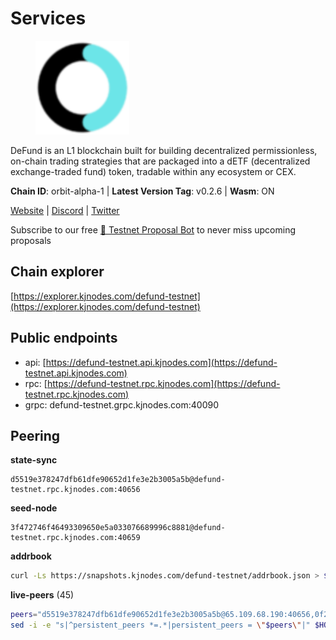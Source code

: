 # Services

<figure><img src="https://raw.githubusercontent.com/kj89/cosmos-images/main/logos/defund.png" width="150" alt=""><figcaption></figcaption></figure>

DeFund is an L1 blockchain built for building decentralized permissionless,  on-chain trading strategies that are packaged into a dETF (decentralized  exchange-traded fund) token, tradable within any ecosystem or CEX.

**Chain ID**: orbit-alpha-1 | **Latest Version Tag**: v0.2.6 | **Wasm**: ON

[Website](https://www.defund.app) | [Discord](https://discord.gg/FV26pRPZ3P) | [Twitter](https://twitter.com/defund_finance)



Subscribe to our free [🤖 Testnet Proposal Bot](https://t.me/kjnodes_testnet_proposal_bot) to never miss upcoming proposals


## Chain explorer
[https://explorer.kjnodes.com/defund-testnet](https://explorer.kjnodes.com/defund-testnet)

## Public endpoints

* api: [https://defund-testnet.api.kjnodes.com](https://defund-testnet.api.kjnodes.com)
* rpc: [https://defund-testnet.rpc.kjnodes.com](https://defund-testnet.rpc.kjnodes.com)
* grpc: defund-testnet.grpc.kjnodes.com:40090

## Peering

**state-sync**

```text
d5519e378247dfb61dfe90652d1fe3e2b3005a5b@defund-testnet.rpc.kjnodes.com:40656
```

**seed-node**

```text
3f472746f46493309650e5a033076689996c8881@defund-testnet.rpc.kjnodes.com:40659
```

**addrbook**
```bash
curl -Ls https://snapshots.kjnodes.com/defund-testnet/addrbook.json > $HOME/.defund/config/addrbook.json
```

**live-peers** (45)
```bash
peers="d5519e378247dfb61dfe90652d1fe3e2b3005a5b@65.109.68.190:40656,0f25e490f15bdb3453d2f5a86344d4cd68411233@135.181.88.50:40656,183c0c6f5ea8bb2aaca424c5018a1dc0578d89db@84.46.242.67:26656,feeb3aced0d2d1d98e0958679e259a0e4c9dcba4@65.21.180.167:26656,fb124c136c3aa20a71c68d9cb0a2833293c8dc58@23.88.73.158:26656,e591af0391b524a2fe7296376500038811635d62@165.232.119.140:40656,2a2e46081bc82ac711df8e54159004440de6bcc4@65.109.116.50:33656,64c045f78cf1c126e2e2da4837a4f3b91a14bb65@154.26.128.79:40656,d16c05133b6cf47791c2442fa2452f5abaa2a12e@144.126.138.81:30656,871f439351fa1ddfdf79edc81aa574d590c4a043@45.88.188.148:26656,946853034fa6ca41edbf7293aeb79d05f8248c78@91.189.129.20:26656,57f9229e33d6d73bec804cd968a8e8a9b0e1d5d7@194.146.13.180:26656,ad734903d37aca25a0c6d8dfdae4fc78ba852321@84.46.244.224:26656,51c8bb36bfd184bdd5a8ee67431a0298218de946@162.19.237.229:26656,78c49e8eb515a351ac272949bd2271e69ccfc3f5@89.163.209.234:26656,f05be2e85cb0cd1a5a5a6837b217d39c05dacf75@65.108.232.174:40656,7da687fa5a1f9a635fb333519582fcc6fdada112@23.88.74.54:40656,72fec183abd9e39d95970f2b9483b66e8fe3c25e@155.133.22.136:26656,e3c348467a8c88c0f65e2ca8a71875d2a384b8b4@185.16.39.19:60656,99d2463db4b05de1564f0438fc32df35d1ee3f43@65.108.214.39:40656,41605a6e5b6e22e349e67e8f9088ac93b958e104@45.94.58.246:40656,d335971cdc91fbde5dba5ae54cae3c90de92b4c4@65.108.141.39:26656,c326b07b20a55b8a041514954f72e7e57286c428@5.182.33.176:26656,6d7b4b40e33218d263ee3c8de552c3496376a743@65.108.213.78:26656,0c4361292add81649e299c8d390c7a0a4d043df3@65.108.4.233:26656,27f7bccc37a53b91b2307936f739158eadde66ce@185.187.169.223:26656,fb76c9e69a87c0ffb2bbcd2adaa29b8c59a9698a@217.115.178.166:26656,694339f20806dd0b346dc9a25ff9947507735006@116.202.161.165:29656,6f48fceec1c1e7db50efbc6154c2d4d869137a0c@178.18.248.84:26656,40c4e21b4cfe2771d8bd06d57be18b30b6bd5d40@84.46.242.68:26656,d461fe718166e7708fb1386dc0f6640e67ea907b@65.109.65.210:28636,852f66e5d0b61b5895625a91f8dc9fb9276745c7@85.239.243.216:26656,278602404e78c23f5aff7a04802179ad7ffaa676@18.234.102.132:26656,6999cca6c55576a48d4f227b87dc904fbdb085aa@65.21.134.202:26576,5ea935074a0e1708745baaad5ed2b3eeea83f76b@5.182.33.16:26656,74602f765210336e185737d580955fedd874c457@164.68.103.181:26656,728f264a6f6e1096c3137b3b825835c9cb9770cb@65.108.11.234:21656,deab90cfbee70c272c611b8dde04cf19d596d2ae@130.185.119.243:40656,b8f0bee92d7b87ec4b9abf15888fefb6d2e07092@142.44.143.93:24656,39a220281079e84ca0cc4217be0e64699e48b639@109.123.247.238:26656,19f94079cc061be5c2f84539c8431d6075229669@194.4.48.96:26656,025e18cdef4248c889072deb4f7d4ccf35b1a999@65.21.124.230:26656,ec60739a76df825b2b0ddeef5c8e131e9e305c7b@99.62.99.194:26656,e6b527fc22f21c8c7dd044c8c4e53b29f625343d@154.12.244.184:30656,e3eec851aea32edd28a837e2f7a6562b3703eb0b@5.161.114.182:26656"
sed -i -e "s|^persistent_peers *=.*|persistent_peers = \"$peers\"|" $HOME/.defund/config/config.toml
```
